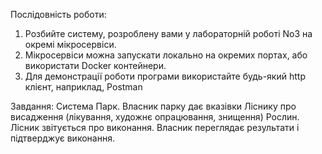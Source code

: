 Послідовність роботи:
1. Розбийте систему, розроблену вами у лабораторній роботі No3 на окремі
мікросервіси.
2. Мікросервіси можна запускати локально на окремих портах, або використати
Docker контейнери.
3. Для демонстрації роботи програми використайте будь-який http клієнт,
наприклад, Postman

Завдання:
Система Парк. Власник парку дає вказівки Ліснику про висадження (лікування,
художнє опрацювання, знищення) Рослин. Лісник звітується про виконання. Власник
переглядає результати і підтверджує виконання.
